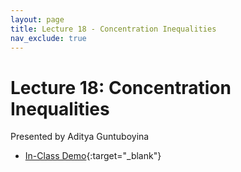 ```yaml
---
layout: page
title: Lecture 18 - Concentration Inequalities
nav_exclude: true
---
```


# Lecture 18: Concentration Inequalities

Presented by Aditya Guntuboyina


- [In-Class Demo](https://data102.datahub.berkeley.edu/hub/user-redirect/git-pull?repo=https%3A%2F%2Fgithub.com%2Fds-102%2Ffa23-materials&urlpath=tree%2Ffa23-materials%2Flecture%2Flecture18%2FLectureEIGHTEENData102ClassVersion.ipynb&branch=main){:target="_blank"}